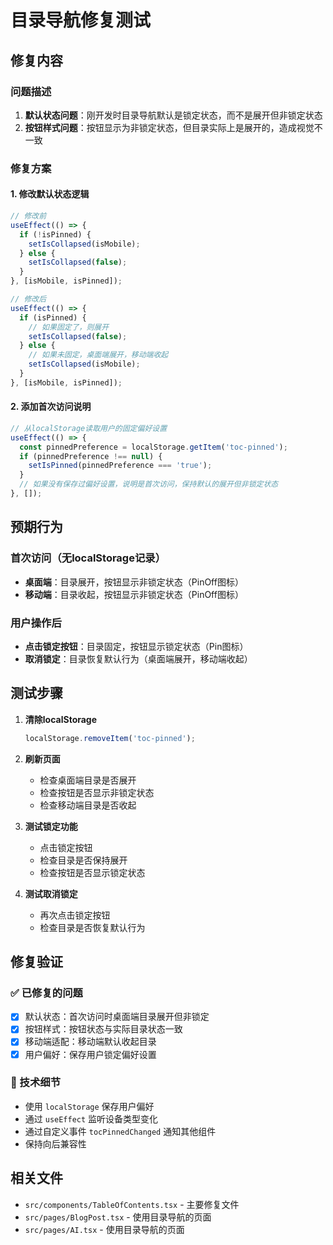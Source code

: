 # 目录导航修复测试

## 修复内容

### 问题描述
1. **默认状态问题**：刚开发时目录导航默认是锁定状态，而不是展开但非锁定状态
2. **按钮样式问题**：按钮显示为非锁定状态，但目录实际上是展开的，造成视觉不一致

### 修复方案

#### 1. 修改默认状态逻辑
```typescript
// 修改前
useEffect(() => {
  if (!isPinned) {
    setIsCollapsed(isMobile);
  } else {
    setIsCollapsed(false);
  }
}, [isMobile, isPinned]);

// 修改后
useEffect(() => {
  if (isPinned) {
    // 如果固定了，则展开
    setIsCollapsed(false);
  } else {
    // 如果未固定，桌面端展开，移动端收起
    setIsCollapsed(isMobile);
  }
}, [isMobile, isPinned]);
```

#### 2. 添加首次访问说明
```typescript
// 从localStorage读取用户的固定偏好设置
useEffect(() => {
  const pinnedPreference = localStorage.getItem('toc-pinned');
  if (pinnedPreference !== null) {
    setIsPinned(pinnedPreference === 'true');
  }
  // 如果没有保存过偏好设置，说明是首次访问，保持默认的展开但非锁定状态
}, []);
```

## 预期行为

### 首次访问（无localStorage记录）
- **桌面端**：目录展开，按钮显示非锁定状态（PinOff图标）
- **移动端**：目录收起，按钮显示非锁定状态（PinOff图标）

### 用户操作后
- **点击锁定按钮**：目录固定，按钮显示锁定状态（Pin图标）
- **取消锁定**：目录恢复默认行为（桌面端展开，移动端收起）

## 测试步骤

1. **清除localStorage**
   ```javascript
   localStorage.removeItem('toc-pinned');
   ```

2. **刷新页面**
   - 检查桌面端目录是否展开
   - 检查按钮是否显示非锁定状态
   - 检查移动端目录是否收起

3. **测试锁定功能**
   - 点击锁定按钮
   - 检查目录是否保持展开
   - 检查按钮是否显示锁定状态

4. **测试取消锁定**
   - 再次点击锁定按钮
   - 检查目录是否恢复默认行为

## 修复验证

### ✅ 已修复的问题
- [x] 默认状态：首次访问时桌面端目录展开但非锁定
- [x] 按钮样式：按钮状态与实际目录状态一致
- [x] 移动端适配：移动端默认收起目录
- [x] 用户偏好：保存用户锁定偏好设置

### 🔧 技术细节
- 使用 `localStorage` 保存用户偏好
- 通过 `useEffect` 监听设备类型变化
- 通过自定义事件 `tocPinnedChanged` 通知其他组件
- 保持向后兼容性

## 相关文件
- `src/components/TableOfContents.tsx` - 主要修复文件
- `src/pages/BlogPost.tsx` - 使用目录导航的页面
- `src/pages/AI.tsx` - 使用目录导航的页面 